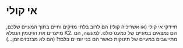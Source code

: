 # אי קולי

חיידקי אי קולי (או אשריכיה קולי) הם לרוב בלתי מזיקים וחיים בתוך המעיים שלכם,
מייצרים את הויטמין הנפלא K2. הם נמצאים במעיים של כמעט כולנו. למעשה, הם מתיישבים
במעיים של תינוקות כאשר הם בני יומיים בלבד! (הם לא מבזבזים זמן...)
